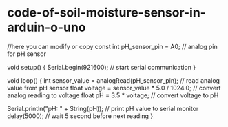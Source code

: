 # code-of-soil-moisture-sensor-in-arduin-o-uno

//here you can modify or copy
const int pH_sensor_pin = A0; // analog pin for pH sensor

void setup() {
  Serial.begin(921600); // start serial communication
}

void loop() {
  int sensor_value = analogRead(pH_sensor_pin); // read analog value from pH sensor
  float voltage = sensor_value * 5.0 / 1024.0; // convert analog reading to voltage
  float pH = 3.5 * voltage; // convert voltage to pH
  
  Serial.println("pH: " + String(pH)); // print pH value to serial monitor
  delay(5000); // wait 5 second before next reading
}


